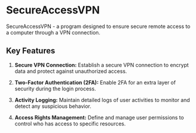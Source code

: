 # SecureAccessVPN

SecureAccessVPN - a program designed to ensure secure remote access to a computer through a VPN connection.

## Key Features

1. **Secure VPN Connection:** Establish a secure VPN connection to encrypt data and protect against unauthorized access.

2. **Two-Factor Authentication (2FA):** Enable 2FA for an extra layer of security during the login process.

3. **Activity Logging:** Maintain detailed logs of user activities to monitor and detect any suspicious behavior.

4. **Access Rights Management:** Define and manage user permissions to control who has access to specific resources.


